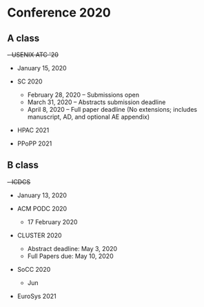 # Conference 2020

## A class


~~- USENIX ATC '20~~
  -  January 15, 2020

- SC 2020
    - February 28, 2020 – Submissions open
    - March 31, 2020 – Abstracts submission deadline
    - April 8, 2020 – Full paper deadline (No extensions; includes manuscript, AD, and optional AE appendix)

- HPAC 2021

- PPoPP 2021

## B class

~~- ICDCS~~
  - January 13, 2020

- ACM PODC 2020
  - 17 February 2020

- CLUSTER 2020
  - Abstract deadline: May 3, 2020
  - Full Papers due: May 10, 2020

- SoCC 2020
  - Jun

- EuroSys 2021

